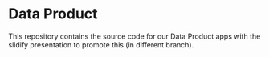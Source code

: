 Data Product
=============

This repository contains the source code for our Data Product apps with the slidify presentation to promote this (in different branch).
